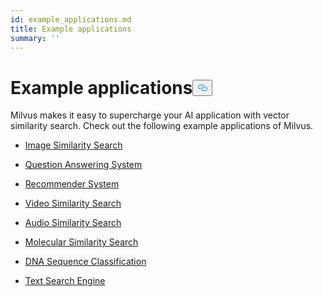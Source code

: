 ```yaml
---
id: example_applications.md
title: Example applications
summary: ''
---
```

<h1 id="Example-applications" class="common-anchor-header">Example applications<button data-href="#Example-applications" class="anchor-icon" translate="no">
      <svg translate="no"
        aria-hidden="true"
        focusable="false"
        height="20"
        version="1.1"
        viewBox="0 0 16 16"
        width="16"
      >
        <path
          fill="#0092E4"
          fill-rule="evenodd"
          d="M4 9h1v1H4c-1.5 0-3-1.69-3-3.5S2.55 3 4 3h4c1.45 0 3 1.69 3 3.5 0 1.41-.91 2.72-2 3.25V8.59c.58-.45 1-1.27 1-2.09C10 5.22 8.98 4 8 4H4c-.98 0-2 1.22-2 2.5S3 9 4 9zm9-3h-1v1h1c1 0 2 1.22 2 2.5S13.98 12 13 12H9c-.98 0-2-1.22-2-2.5 0-.83.42-1.64 1-2.09V6.25c-1.09.53-2 1.84-2 3.25C6 11.31 7.55 13 9 13h4c1.45 0 3-1.69 3-3.5S14.5 6 13 6z"
        ></path>
      </svg>
    </button></h1><p>Milvus makes it easy to supercharge your AI application with vector similarity search. Check out the following example applications of Milvus.</p>
<ul>
<li><p><a href="/docs/ko/image_similarity_search.md">Image Similarity Search</a></p></li>
<li><p><a href="/docs/ko/question_answering_system.md">Question Answering System</a></p></li>
<li><p><a href="/docs/ko/recommendation_system.md">Recommender System</a></p></li>
<li><p><a href="/docs/ko/video_similarity_search.md">Video Similarity Search</a></p></li>
<li><p><a href="/docs/ko/audio_similarity_search.md">Audio Similarity Search</a></p></li>
<li><p><a href="/docs/ko/molecular_similarity_search.md">Molecular Similarity Search</a></p></li>
<li><p><a href="/docs/ko/dna_sequence_classification.md">DNA Sequence Classification</a></p></li>
<li><p><a href="/docs/ko/text_search_engine.md">Text Search Engine</a></p></li>
</ul>
